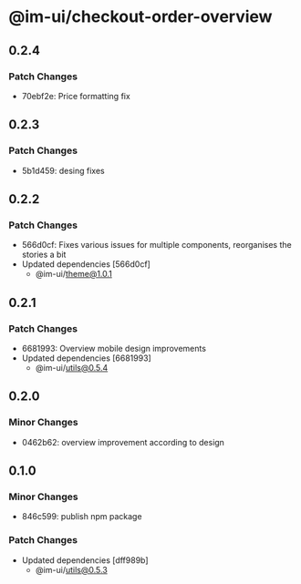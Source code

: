 # @im-ui/checkout-order-overview

## 0.2.4

### Patch Changes

- 70ebf2e: Price formatting fix

## 0.2.3

### Patch Changes

- 5b1d459: desing fixes

## 0.2.2

### Patch Changes

- 566d0cf: Fixes various issues for multiple components, reorganises the stories a bit
- Updated dependencies [566d0cf]
  - @im-ui/theme@1.0.1

## 0.2.1

### Patch Changes

- 6681993: Overview mobile design improvements
- Updated dependencies [6681993]
  - @im-ui/utils@0.5.4

## 0.2.0

### Minor Changes

- 0462b62: overview improvement according to design

## 0.1.0

### Minor Changes

- 846c599: publish npm package

### Patch Changes

- Updated dependencies [dff989b]
  - @im-ui/utils@0.5.3
